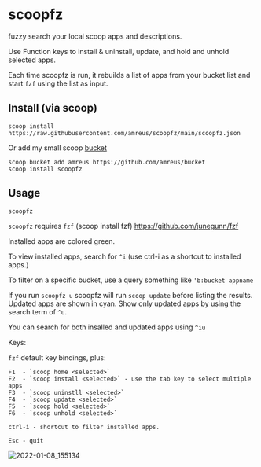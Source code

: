 # scoopfz

fuzzy search your local scoop apps and descriptions.

Use Function keys to install & uninstall, update, and hold and unhold selected apps.

Each time scoopfz is run, it rebuilds a list of apps from your bucket list and
start `fzf` using the list as input.


## Install (via scoop)

    scoop install https://raw.githubusercontent.com/amreus/scoopfz/main/scoopfz.json

Or add my small scoop [bucket](https://github.com/amreus/bucket)

    scoop bucket add amreus https://github.com/amreus/bucket
    scoop install scoopfz

## Usage

    scoopfz
    
`scoopfz` requires `fzf` (scoop install fzf) https://github.com/junegunn/fzf

Installed apps are colored green.

To view installed apps, search for `^i` (use ctrl-i as a shortcut to installed apps.)

To filter on a specific bucket, use a query something like `'b:bucket appname`

If you run `scoopfz u` scoopfz will run `scoop update` before listing the results. Updated apps are shown in cyan. Show only updated apps by using the search term of `^u`.

You can search for both insalled and updated apps using `^iu`

Keys:

`fzf` default key bindings, plus:

```
F1  - `scoop home <selected>`
F2  - `scoop install <selected>` - use the tab key to select multiple apps
F3  - `scoop uninstll <selected>`
F4  - `scoop update <selected>`
F5  - `scoop hold <selected>`
F6  - `scoop unhold <selected>`

ctrl-i - shortcut to filter installed apps.

Esc - quit

```

![2022-01-08_155134](https://user-images.githubusercontent.com/38442825/148660771-98c7fff0-62cc-4195-8a1d-ee76d385a09a.png)

